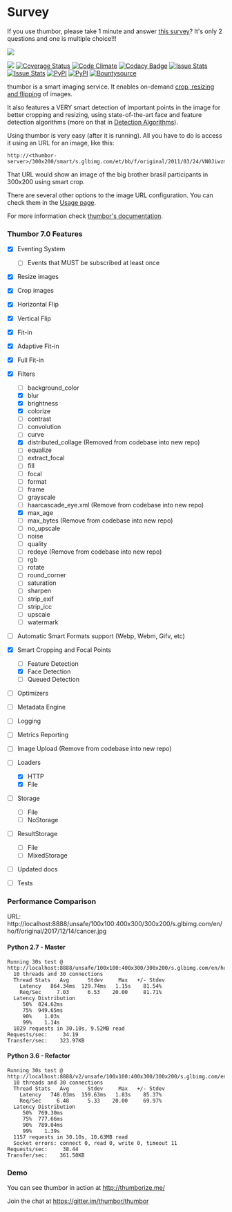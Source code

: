 # Survey

If you use thumbor, please take 1 minute and answer [this survey](http://t.co/qPBLXJX0mi)? It's only 2 questions and one is multiple choice!!!

[<img src="https://raw.github.com/thumbor/thumbor/master/logo-thumbor.png">](https://github.com/thumbor/thumbor)

[<img src="https://secure.travis-ci.org/thumbor/thumbor.png?branch=master">](http://travis-ci.org/thumbor/thumbor)
[![Coverage Status](https://coveralls.io/repos/thumbor/thumbor/badge.svg?branch=master&service=github)](https://coveralls.io/github/thumbor/thumbor?branch=master)
[![Code Climate](https://codeclimate.com/github/thumbor/thumbor/badges/gpa.svg)](https://codeclimate.com/github/thumbor/thumbor)
[![Codacy Badge](https://api.codacy.com/project/badge/373e13c719c0417f84f0d7d363c9d539)](https://www.codacy.com/app/heynemann/thumbor)
[![Issue Stats](http://issuestats.com/github/thumbor/thumbor/badge/pr)](http://issuestats.com/github/thumbor/thumbor)
[![Issue Stats](http://issuestats.com/github/thumbor/thumbor/badge/issue)](http://issuestats.com/github/thumbor/thumbor) 
[![PyPI](https://img.shields.io/pypi/v/thumbor.svg)](https://pypi.python.org/pypi/thumbor)
[![PyPI](https://img.shields.io/pypi/dm/thumbor.svg)](https://pypi.python.org/pypi/thumbor)
[![Bountysource](https://www.bountysource.com/badge/tracker?tracker_id=257692)](https://www.bountysource.com/trackers/257692-globocom-thumbor?utm_source=257692&utm_medium=shield&utm_campaign=TRACKER_BADGE)

thumbor is a smart imaging service. It enables on-demand [crop, resizing and flipping](http://thumbor.readthedocs.io/en/latest/crop_and_resize_algorithms.html) of images.

It also features a VERY smart detection of important points in the image for better cropping and resizing, using state-of-the-art face and feature detection algorithms (more on that in [Detection Algorithms](http://thumbor.readthedocs.io/en/latest/detection_algorithms.html)).

Using thumbor is very easy (after it is running). All you have to do is access it using an URL for an image, like this:

```
http://<thumbor-server>/300x200/smart/s.glbimg.com/et/bb/f/original/2011/03/24/VN0JiwzmOw0b0lg.jpg
```

That URL would show an image of the big brother brasil participants in 300x200 using smart crop.

There are several other options to the image URL configuration. You can check them in the [Usage page](http://thumbor.readthedocs.io/en/latest/usage.html).

For more information check [thumbor's
documentation](http://thumbor.readthedocs.org/en/latest/index.html "thumbor docs").

### Thumbor 7.0 Features

- [x] Eventing System
    - [ ] Events that MUST be subscribed at least once
- [x] Resize images
- [x] Crop images
- [x] Horizontal Flip
- [x] Vertical Flip
- [x] Fit-in
- [x] Adaptive Fit-in
- [x] Full Fit-in
- [x] Filters
   - [ ] background_color
   - [x] blur
   - [x] brightness
   - [x] colorize
   - [ ] contrast
   - [ ] convolution
   - [ ] curve
   - [x] distributed_collage (Removed from codebase into new repo)
   - [ ] equalize
   - [ ] extract_focal
   - [ ] fill
   - [ ] focal
   - [ ] format
   - [ ] frame
   - [ ] grayscale
   - [ ] haarcascade_eye.xml (Remove from codebase into new repo)
   - [x] max_age
   - [ ] max_bytes (Remove from codebase into new repo)
   - [ ] no_upscale
   - [ ] noise
   - [ ] quality
   - [ ] redeye (Remove from codebase into new repo)
   - [ ] rgb
   - [ ] rotate
   - [ ] round_corner
   - [ ] saturation
   - [ ] sharpen
   - [ ] strip_exif
   - [ ] strip_icc
   - [ ] upscale
   - [ ] watermark
- [ ] Automatic Smart Formats support (Webp, Webm, Gifv, etc)
- [x] Smart Cropping and Focal Points
   - [ ] Feature Detection
   - [x] Face Detection
   - [ ] Queued Detection
- [ ] Optimizers
- [ ] Metadata Engine
- [ ] Logging
- [ ] Metrics Reporting
- [ ] Image Upload (Remove from codebase into new repo)
- [ ] Loaders
   - [x] HTTP
   - [x] File
- [ ] Storage
   - [ ] File
   - [ ] NoStorage
- [ ] ResultStorage
   - [ ] File
   - [ ] MixedStorage
- [ ] Updated docs
- [ ] Tests


### Performance Comparison

URL: http://localhost:8888/unsafe/100x100:400x300/300x200/s.glbimg.com/en/ho/f/original/2017/12/14/cancer.jpg

#### Python 2.7 - Master

```
Running 30s test @ http://localhost:8888/unsafe/100x100:400x300/300x200/s.glbimg.com/en/ho/f/original/2017/12/14/cancer.jpg
  10 threads and 30 connections
  Thread Stats   Avg      Stdev     Max   +/- Stdev
    Latency   864.34ms  129.74ms   1.15s    81.54%
    Req/Sec     7.03      6.53    20.00     81.71%
  Latency Distribution
     50%  824.62ms
     75%  949.65ms
     90%    1.03s
     99%    1.14s
  1029 requests in 30.10s, 9.52MB read
Requests/sec:     34.19
Transfer/sec:    323.97KB
```

#### Python 3.6 - Refactor

```
Running 30s test @ http://localhost:8888/v2/unsafe/100x100:400x300/300x200/s.glbimg.com/en/ho/f/original/2017/12/14/cancer.jpg
  10 threads and 30 connections
  Thread Stats   Avg      Stdev     Max   +/- Stdev
    Latency   748.03ms  159.63ms   1.83s    85.37%
    Req/Sec     6.48      5.33    20.00     69.97%
  Latency Distribution
     50%  769.30ms
     75%  777.66ms
     90%  789.04ms
     99%    1.39s
  1157 requests in 30.10s, 10.63MB read
  Socket errors: connect 0, read 0, write 0, timeout 11
Requests/sec:     38.44
Transfer/sec:    361.50KB
```

### Demo

You can see thumbor in action at http://thumborize.me/



Join the chat at https://gitter.im/thumbor/thumbor
